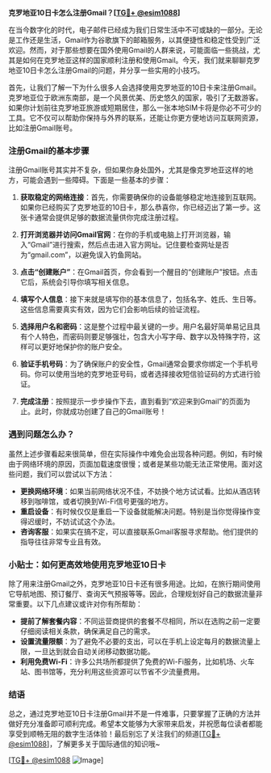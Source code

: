 **克罗地亚10日卡怎么注册Gmail？[[TG💪+ @esim1088](https://t.me/s/esim1088)]**

在当今数字化的时代，电子邮件已经成为我们日常生活中不可或缺的一部分。无论是工作还是生活，Gmail作为谷歌旗下的邮箱服务，以其便捷性和稳定性受到广泛欢迎。然而，对于那些想要在国外使用Gmail的人群来说，可能面临一些挑战，尤其是如何在克罗地亚这样的国家顺利注册和使用Gmail。今天，我们就来聊聊克罗地亚10日卡怎么注册Gmail的问题，并分享一些实用的小技巧。

首先，让我们了解一下为什么很多人会选择使用克罗地亚的10日卡来注册Gmail。克罗地亚位于欧洲东南部，是一个风景优美、历史悠久的国家，吸引了无数游客。如果你计划前往克罗地亚旅游或短期居住，那么一张本地SIM卡将是你必不可少的工具。它不仅可以帮助你保持与外界的联系，还能让你更方便地访问互联网资源，比如注册Gmail账号。

### 注册Gmail的基本步骤

注册Gmail账号其实并不复杂，但如果你身处国外，尤其是像克罗地亚这样的地方，可能会遇到一些障碍。下面是一些基本的步骤：

1. **获取稳定的网络连接**：首先，你需要确保你的设备能够稳定地连接到互联网。如果你已经购买了克罗地亚的10日卡，那么恭喜你，你已经迈出了第一步。这张卡通常会提供足够的数据流量供你完成注册过程。

2. **打开浏览器并访问Gmail官网**：在你的手机或电脑上打开浏览器，输入“Gmail”进行搜索，然后点击进入官方网址。记住要检查网址是否为“gmail.com”，以避免误入钓鱼网站。

3. **点击“创建账户”**：在Gmail首页，你会看到一个醒目的“创建账户”按钮。点击它后，系统会引导你填写相关信息。

4. **填写个人信息**：接下来就是填写你的基本信息了，包括名字、姓氏、生日等。这些信息需要真实有效，因为它们会影响后续的验证流程。

5. **选择用户名和密码**：这是整个过程中最关键的一步。用户名最好简单易记且具有个人特色，而密码则要足够强壮，包含大小写字母、数字以及特殊字符，这样可以更好地保护你的账户安全。

6. **验证手机号码**：为了确保账户的安全性，Gmail通常会要求你绑定一个手机号码。你可以使用当地的克罗地亚号码，或者选择接收短信验证码的方式进行验证。

7. **完成注册**：按照提示一步步操作下去，直到看到“欢迎来到Gmail”的页面为止。此时，你就成功创建了自己的Gmail账号！

### 遇到问题怎么办？

虽然上述步骤看起来很简单，但在实际操作中难免会出现各种问题。例如，有时候由于网络环境的原因，页面加载速度很慢；或者是某些功能无法正常使用。面对这些问题，我们可以尝试以下方法：

- **更换网络环境**：如果当前网络状况不佳，不妨换个地方试试看。比如从酒店转移到咖啡馆，或者切换到Wi-Fi信号更强的地方。
- **重启设备**：有时候仅仅是重启一下设备就能解决问题。特别是当你觉得操作变得迟缓时，不妨试试这个办法。
- **咨询客服**：如果实在搞不定，可以直接联系Gmail客服寻求帮助。他们提供的指导往往非常专业且有效。

### 小贴士：如何更高效地使用克罗地亚10日卡

除了用来注册Gmail之外，克罗地亚10日卡还有很多用途。比如，在旅行期间使用它导航地图、预订餐厅、查询天气预报等等。因此，合理规划好自己的数据流量非常重要。以下几点建议或许对你有所帮助：

- **提前了解套餐内容**：不同运营商提供的套餐不尽相同，所以在选购之前一定要仔细阅读相关条款，确保满足自己的需求。
- **设置流量限额**：为了避免不必要的支出，可以在手机上设定每月的数据流量上限，一旦达到就会自动关闭移动数据功能。
- **利用免费Wi-Fi**：许多公共场所都提供了免费的Wi-Fi服务，比如机场、火车站、图书馆等，充分利用这些资源可以节省不少流量费用。

### 结语

总之，通过克罗地亚10日卡注册Gmail并不是一件难事，只要掌握了正确的方法并做好充分准备即可顺利完成。希望本文能够为大家带来启发，并祝愿每位读者都能享受到顺畅无阻的数字生活体验！最后别忘了关注我们的频道[[TG💪+ @esim1088](https://t.me/s/esim1088)]，了解更多关于国际通信的知识哦~

[[TG💪+ @esim1088](https://t.me/s/esim1088) ![Image](https://i.postimg.cc/4NQfJmqS/Snipaste-2025-05-13-00-14-12.png)]